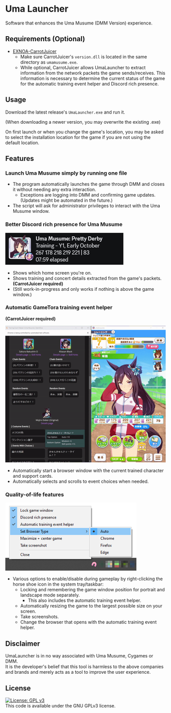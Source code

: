 # Uma Launcher
Software that enhances the Uma Musume (DMM Version) experience.

## Requirements (Optional)
- [EXNOA-CarrotJuicer](https://github.com/CNA-Bld/EXNOA-CarrotJuicer)
  - Make sure CarrotJuicer's `version.dll` is located in the same directory as `umamusume.exe`.
  - While optional, CarrotJuicer allows UmaLauncher to extract information from the network packets the game sends/receives. This information is necessary to determine the current status of the game for the automatic training event helper and Discord rich presence.

## Usage
Download the latest release's `UmaLauncher.exe` and run it.

(When downloading a newer version, you may overwrite the existing .exe)

On first launch or when you change the game's location, you may be asked to select the installation location for the game if you are not using the default location.

## Features
### Launch Uma Musume simply by running one file
- The program automatically launches the game through DMM and closes it without needing any extra interaction.
  - Exceptions are logging into DMM and confirming game updates. (Updates might be automated in the future.)
- The script will ask for administrator privileges to interact with the Uma Musume window.
### Better Discord rich presence for Uma Musume
![An example of the training rich presence.](assets/rich-presence.png)
- Shows which home screen you're on.
- Shows training and concert details extracted from the game's packets. **(CarrotJuicer required)**
- (Still work-in-progress and only works if nothing is above the game window.)
### Automatic GameTora training event helper
**(CarrotJuicer required)**

![An example of the automatic training event helper scrolling to the training event.](assets/event-helper.gif)
- Automatically start a browser window with the current trained character and support cards.
- Automatically selects and scrolls to event choices when needed.
### Quality-of-life features
![An image showing the different settings in the tray icon.](assets/tray-icon.png)
- Various options to enable/disable during gameplay by right-clicking the horse shoe icon in the system tray/taskbar:
  - Locking and remembering the game window position for portrait and landscape mode separately.
    - This also includes the automatic training event helper.
  - Automatically resizing the game to the largest possible size on your screen.
  - Take screenshots.
  - Change the browser that opens with the automatic training event helper.

## Disclaimer
UmaLauncher is in no way associated with Uma Musume, Cygames or DMM.  
It is the developer's belief that this tool is harmless to the above companies and brands and merely acts as a tool to improve the user experience.  

## License
[![License: GPL v3](https://img.shields.io/badge/License-GPLv3-blue.svg)](https://www.gnu.org/licenses/gpl-3.0)  
This code is available under the GNU GPLv3 license.